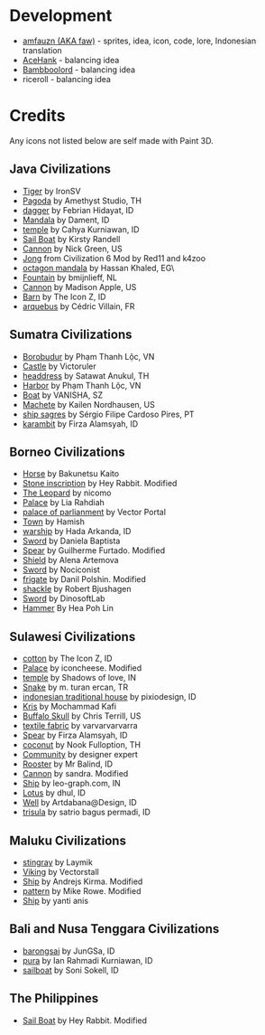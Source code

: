 # Development
* [amfauzn (AKA faw)](https://github.com/amfauzn) - sprites, idea, icon, code, lore, Indonesian translation
* [AceHank](https://github.com/AceHank) - balancing idea
* [Bambboolord](https://github.com/RealBamboolord) - balancing idea
* riceroll - balancing idea

# Credits
Any icons not listed below are self made with Paint 3D.

## Java Civilizations
- [Tiger](https://thenounproject.com/icon/tiger-4038089/) by IronSV
- [Pagoda](https://thenounproject.com/icon/pagoda-4944468/) by Amethyst Studio, TH
- [dagger](https://thenounproject.com/icon/dagger-4931031/) by Febrian Hidayat, ID
- [Mandala](https://thenounproject.com/icon/mandala-2533520/) by Dament, ID
- [temple](https://thenounproject.com/icon/temple-5212638/) by Cahya Kurniawan, ID
- [Sail Boat](https://thenounproject.com/icon/sail-boat-6475/) by Kirsty Randell
- [Cannon](https://thenounproject.com/icon/cannon-3774/) by Nick Green, US
- [Jong](https://github.com/k4zoo/Civilization-6-Mod/blob/master/Images/UnitIcons/Jong.png) from Civilization 6 Mod by Red11 and k4zoo
- [octagon mandala](https://thenounproject.com/icon/octagon-mandala-2207922/) by Hassan Khaled, EG\
- [Fountain](https://thenounproject.com/icon/fountain-2089425/) by bmijnlieff, NL
- [Cannon](https://thenounproject.com/icon/cannon-1122662/) by Madison Apple, US
- [Barn](https://thenounproject.com/icon/barn-4574113/) by The Icon Z, ID
- [arquebus](https://thenounproject.com/icon/arquebus-2349021/) by Cédric Villain, FR

## Sumatra Civilizations
- [Borobudur](https://thenounproject.com/icon/borobudur-2412861/) by Phạm Thanh Lộc, VN
- [Castle](https://thenounproject.com/icon/castle-3339601/) by Victoruler
- [headdress](https://thenounproject.com/icon/headdress-5125485/) by Satawat Anukul, TH
- [Harbor](https://thenounproject.com/icon/harbor-2322251/) by Phạm Thanh Lộc, VN
- [Boat](https://thenounproject.com/icon/boat-1998594/) by VANISHA, SZ
- [Machete](https://thenounproject.com/icon/machete-28359/) by Kailen Nordhausen, US
- [ship sagres](https://thenounproject.com/icon/ship-sagres-2381748/) by Sérgio Filipe Cardoso Pires, PT
- [karambit](https://thenounproject.com/icon/karambit-3930089/) by Firza Alamsyah, ID

## Borneo Civilizations
- [Horse](https://thenounproject.com/icon/horse-1023745/) by Bakunetsu Kaito
- [Stone inscription](https://thenounproject.com/icon/stone-inscription-4704020/) by Hey Rabbit. Modified
- [The Leopard](https://thenounproject.com/icon/the-leopard-342706/) by nicomo
- [Palace](https://thenounproject.com/icon/palace-4734191/) by Lia Rahdiah
- [palace of parlianment](https://thenounproject.com/icon/palace-of-parliament-4009207/) by Vector Portal
- [Town](https://thenounproject.com/icon/town-631486/) by Hamish
- [warship](https://thenounproject.com/icon/warship-2048530/) by Hada Arkanda, ID
- [Sword](https://thenounproject.com/icon/sword-718406/) by Daniela Baptista
- [Spear](https://thenounproject.com/icon/spear-1215452/) by Guilherme Furtado. Modified
- [Shield](https://thenounproject.com/icon/shield-1002903/) by Alena Artemova
- [Sword](https://thenounproject.com/icon/sword-1547638/) by Nociconist
- [frigate](https://thenounproject.com/icon/frigate-4635884/) by Danil Polshin. Modified
- [shackle](https://thenounproject.com/icon/shackle-217216) by Robert Bjushagen
- [Sword](https://thenounproject.com/icon/sword-1173956/) by DinosoftLab
- [Hammer](https://thenounproject.com/search/?q=Hammer&i=667666) By Hea Poh Lin

## Sulawesi Civilizations
- [cotton](https://thenounproject.com/icon/cotton-3849009/) by The Icon Z, ID
- [Palace](https://thenounproject.com/icon/palace-3758730/) by iconcheese. Modified
- [temple](https://thenounproject.com/icon/temple-1409169/) by Shadows of love, IN
- [Snake](https://thenounproject.com/icon/snake-65620/) by m. turan ercan, TR
- [indonesian traditional house](https://thenounproject.com/icon/indonesian-traditional-house-3183413/) by pixiodesign, ID
- [Kris](https://thenounproject.com/icon/kris-1642662/) by Mochammad Kafi
- [Buffalo Skull](https://thenounproject.com/icon/buffalo-skull-15749/) by Chris Terrill, US
- [textile fabric](https://thenounproject.com/icon/textile-fabric-3961065/) by varvarvarvarra
- [Spear](https://thenounproject.com/icon/spear-3930031/) by Firza Alamsyah, ID
- [coconut](https://thenounproject.com/icon/coconut-2094460/) by Nook Fulloption, TH
- [Community](https://thenounproject.com/icon/community-2326294/) by designer expert
- [Rooster](https://thenounproject.com/icon/rooster-1159553/) by Mr Balind, ID
- [Cannon](https://thenounproject.com/icon/cannon-1599554/) by sandra. Modified
- [Ship](https://thenounproject.com/icon/ship-1017575/) by leo-graph.com, IN
- [Lotus](https://thenounproject.com/icon/lotus-2011976/) by dhul, ID
- [Well](https://thenounproject.com/icon/well-1514882/) by Artdabana@Design, ID
- [trisula](https://thenounproject.com/icon/trisula-3547400/) by satrio bagus permadi, ID

## Maluku Civilizations
- [stingray](https://thenounproject.com/icon/stingray-1078139/) by Laymik
- [Viking](https://thenounproject.com/icon/viking-4509240/) by Vectorstall
- [Ship](https://thenounproject.com/icon/ship-3863477/) by Andrejs Kirma. Modified
- [pattern](https://thenounproject.com/icon/pattern-8749/) by Mike Rowe. Modified
- [Ship](https://thenounproject.com/icon/ship-1445537/) by yanti anis

## Bali and Nusa Tenggara Civilizations
- [barongsai](https://thenounproject.com/icon/barongsai-3178075/) by JunGSa, ID
- [pura](https://thenounproject.com/icon/pura-3366528/) by Ian Rahmadi Kurniawan, ID
- [sailboat](https://thenounproject.com/icon/sailboat-5396379/) by Soni Sokell, ID

## The Philippines
- [Sail Boat](https://thenounproject.com/icon/sail-boat-3564420/) by Hey Rabbit. Modified